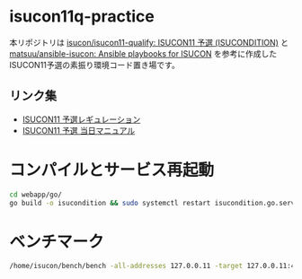 # isucon11q-practice
本リポジトリは [isucon/isucon11-qualify: ISUCON11 予選 (ISUCONDITION)](https://github.com/isucon/isucon11-qualify) と [matsuu/ansible-isucon: Ansible playbooks for ISUCON](https://github.com/matsuu/ansible-isucon) を参考に作成したISUCON11予選の素振り環境コード置き場です。

## リンク集
- [ISUCON11 予選レギュレーション](https://isucon.net/archives/55854734.html)
- [ISUCON11 予選 当日マニュアル](https://github.com/isucon/isucon11-qualify/blob/main/docs/manual.md)

# コンパイルとサービス再起動
```bash
cd webapp/go/
go build -o isucondition && sudo systemctl restart isucondition.go.service
```

# ベンチマーク
```bash
/home/isucon/bench/bench -all-addresses 127.0.0.11 -target 127.0.0.11:443 -tls -jia-service-url http://127.0.0.1:4999
```
